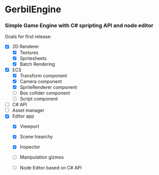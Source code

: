 # GerbilEngine

### Simple Game Engine with C# spripting API and node editor

Goals for first release:
 - [x] 2D Renderer
   - [x] Textures
   - [x] Spritesheets
   - [x] Batch Rendering
 - [x] ECS
   - [x] Transform component
   - [x] Camera component
   - [x] SpriteRenderer component
   - [ ] Box collider component
   - [ ] Script component
 - [ ] C# API
 - [ ] Asset manager
 - [x] Editor app
   - [x] Viewport
   - [x] Scene hiearchy
   - [x] Inspector
   - [ ] Manipulation gizmos
   - [ ] Node Editor based on C# API

